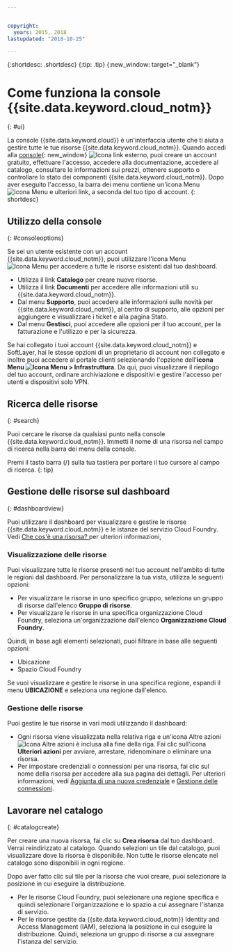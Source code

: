 ```yaml
---


copyright:
  years: 2015, 2018
lastupdated: "2018-10-25"

---
```


{:shortdesc: .shortdesc}
{:tip: .tip}
{:new_window: target="_blank"}

# Come funziona la console {{site.data.keyword.cloud_notm}}
{: #ui}

La console {{site.data.keyword.cloud}} è un'interfaccia utente che ti aiuta a gestire tutte le tue risorse {{site.data.keyword.cloud_notm}}. Quando accedi alla [console](https://console.bluemix.net){: new_window} ![Icona link esterno](../icons/launch-glyph.svg "Icona link esterno"), puoi creare un account gratuito, effettuare l'accesso, accedere alla documentazione, accedere al catalogo, consultare le informazioni sui prezzi, ottenere supporto o controllare lo stato dei componenti {{site.data.keyword.cloud_notm}}. Dopo aver eseguito l'accesso, la barra dei menu contiene un'icona Menu ![icona Menu](../icons/icon_hamburger.svg) e ulteriori link, a seconda del tuo tipo di account.
{: shortdesc}

## Utilizzo della console
{: #consoleoptions}

Se sei un utente esistente con un account {{site.data.keyword.cloud_notm}}, puoi utilizzare l'icona Menu ![Icona Menu](../icons/icon_hamburger.svg) per accedere a tutte le risorse esistenti dal tuo dashboard.
  * Utilizza il link **Catalogo** per creare nuove risorse.
  * Utilizza il link **Documenti** per accedere alle informazioni utili su {{site.data.keyword.cloud_notm}}.
  * Dal menu **Supporto**, puoi accedere alle informazioni sulle novità per {{site.data.keyword.cloud_notm}}, al centro di supporto, alle opzioni per aggiungere e visualizzare i ticket e alla pagina Stato.
  * Dal menu **Gestisci**, puoi accedere alle opzioni per il tuo account, per la fatturazione e l'utilizzo e per la sicurezza.

Se hai collegato i tuoi account {{site.data.keyword.cloud_notm}} e SoftLayer, hai le stesse opzioni di un proprietario di account non collegato e inoltre puoi accedere al portale clienti selezionando l'opzione dell'**icona Menu  ![Icona Menu](../icons/icon_hamburger.svg)  > Infrastruttura**. Da qui, puoi visualizzare il riepilogo del tuo account, ordinare archiviazione e dispositivi e gestire l'accesso per utenti e dispositivi solo VPN.

## Ricerca delle risorse
{: #search}

Puoi cercare le risorse da qualsiasi punto nella console {{site.data.keyword.cloud_notm}}. Immetti il nome di una risorsa nel campo di ricerca nella barra dei menu della console.

Premi il tasto barra (/) sulla tua tastiera per portare il tuo cursore al campo di ricerca.
{: tip}

## Gestione delle risorse sul dashboard
{: #dashboardview}

Puoi utilizzare il dashboard per visualizzare e gestire le risorse {{site.data.keyword.cloud_notm}} e le istanze del servizio Cloud Foundry. Vedi [Che cos'è una risorsa? ](/docs/resources/acct_resources.html#resource) per ulteriori informazioni,

### Visualizzazione delle risorse

Puoi visualizzare tutte le risorse presenti nel tuo account nell'ambito di tutte le regioni dal dashboard. Per personalizzare la tua vista, utilizza le seguenti opzioni:

  * Per visualizzare le risorse in uno specifico gruppo, seleziona un gruppo di risorse dall'elenco **Gruppo di risorse**.
  * Per visualizzare le risorse in una specifica organizzazione Cloud Foundry, seleziona un'organizzazione dall'elenco **Organizzazione Cloud Foundry**.

Quindi, in base agli elementi selezionati, puoi filtrare in base alle seguenti opzioni:

  * Ubicazione
  * Spazio Cloud Foundry
  
Se vuoi visualizzare e gestire le risorse in una specifica regione, espandi il menu **UBICAZIONE** e seleziona una regione dall'elenco.

### Gestione delle risorse

Puoi gestire le tue risorse in vari modi utilizzando il dashboard:

  * Ogni risorsa viene visualizzata nella relativa riga e un'icona Altre azioni  ![Icona Altre azioni](../icons/overflow-menu.svg) è inclusa alla fine della riga. Fai clic sull'icona **Ulteriori azioni** per avviare, arrestare, ridenominare o eliminare una risorsa.
  * Per impostare credenziali o connessioni per una risorsa, fai clic sul nome della risorsa per accedere alla sua pagina dei dettagli. Per ulteriori informazioni, vedi [Aggiunta di una nuova credenziale](/docs/resources/service_credentials.html) e [Gestione delle connessioni](/docs/resources/connecting_apps.html#connect_app).

## Lavorare nel catalogo
{: #catalogcreate}

Per creare una nuova risorsa, fai clic su **Crea risorsa** dal tuo dashboard. Verrai reindirizzato al catalogo. Quando selezioni un tile dal catalogo, puoi visualizzare dove la risorsa è disponibile. Non tutte le risorse elencate nel catalogo sono disponibili in ogni regione.

Dopo aver fatto clic sul tile per la risorsa che vuoi creare, puoi selezionare la posizione in cui eseguire la distribuzione.

  * Per le risorse Cloud Foundry, puoi selezionare una regione specifica e quindi selezionare l'organizzazione e lo spazio a cui assegnare l'istanza di servizio.
  * Per le risorse gestite da {{site.data.keyword.cloud_notm}} Identity and Access Management (IAM), seleziona la posizione in cui eseguire la distribuzione. Quindi, seleziona un gruppo di risorse a cui assegnare l'istanza del servizio.
